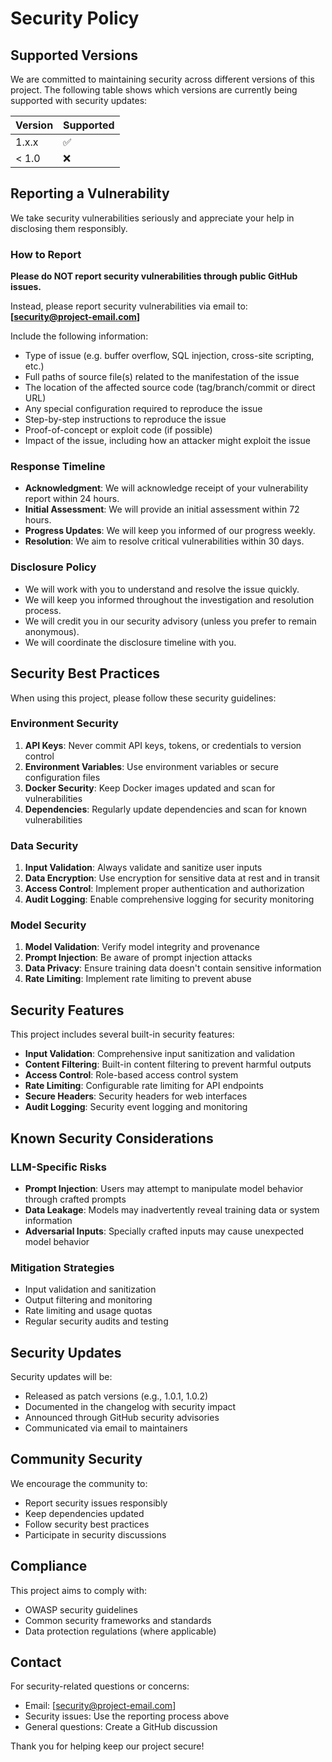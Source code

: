 # Security Policy

## Supported Versions

We are committed to maintaining security across different versions of this project. The following table shows which versions are currently being supported with security updates:

| Version | Supported          |
| ------- | ------------------ |
| 1.x.x   | :white_check_mark: |
| < 1.0   | :x:                |

## Reporting a Vulnerability

We take security vulnerabilities seriously and appreciate your help in disclosing them responsibly.

### How to Report

**Please do NOT report security vulnerabilities through public GitHub issues.**

Instead, please report security vulnerabilities via email to: **[security@project-email.com]**

Include the following information:

- Type of issue (e.g. buffer overflow, SQL injection, cross-site scripting, etc.)
- Full paths of source file(s) related to the manifestation of the issue
- The location of the affected source code (tag/branch/commit or direct URL)
- Any special configuration required to reproduce the issue
- Step-by-step instructions to reproduce the issue
- Proof-of-concept or exploit code (if possible)
- Impact of the issue, including how an attacker might exploit the issue

### Response Timeline

- **Acknowledgment**: We will acknowledge receipt of your vulnerability report within 24 hours.
- **Initial Assessment**: We will provide an initial assessment within 72 hours.
- **Progress Updates**: We will keep you informed of our progress weekly.
- **Resolution**: We aim to resolve critical vulnerabilities within 30 days.

### Disclosure Policy

- We will work with you to understand and resolve the issue quickly.
- We will keep you informed throughout the investigation and resolution process.
- We will credit you in our security advisory (unless you prefer to remain anonymous).
- We will coordinate the disclosure timeline with you.

## Security Best Practices

When using this project, please follow these security guidelines:

### Environment Security

1. **API Keys**: Never commit API keys, tokens, or credentials to version control
2. **Environment Variables**: Use environment variables or secure configuration files
3. **Docker Security**: Keep Docker images updated and scan for vulnerabilities
4. **Dependencies**: Regularly update dependencies and scan for known vulnerabilities

### Data Security

1. **Input Validation**: Always validate and sanitize user inputs
2. **Data Encryption**: Use encryption for sensitive data at rest and in transit
3. **Access Control**: Implement proper authentication and authorization
4. **Audit Logging**: Enable comprehensive logging for security monitoring

### Model Security

1. **Model Validation**: Verify model integrity and provenance
2. **Prompt Injection**: Be aware of prompt injection attacks
3. **Data Privacy**: Ensure training data doesn't contain sensitive information
4. **Rate Limiting**: Implement rate limiting to prevent abuse

## Security Features

This project includes several built-in security features:

- **Input Validation**: Comprehensive input sanitization and validation
- **Content Filtering**: Built-in content filtering to prevent harmful outputs
- **Access Control**: Role-based access control system
- **Rate Limiting**: Configurable rate limiting for API endpoints
- **Secure Headers**: Security headers for web interfaces
- **Audit Logging**: Security event logging and monitoring

## Known Security Considerations

### LLM-Specific Risks

- **Prompt Injection**: Users may attempt to manipulate model behavior through crafted prompts
- **Data Leakage**: Models may inadvertently reveal training data or system information
- **Adversarial Inputs**: Specially crafted inputs may cause unexpected model behavior

### Mitigation Strategies

- Input validation and sanitization
- Output filtering and monitoring
- Rate limiting and usage quotas
- Regular security audits and testing

## Security Updates

Security updates will be:

- Released as patch versions (e.g., 1.0.1, 1.0.2)
- Documented in the changelog with security impact
- Announced through GitHub security advisories
- Communicated via email to maintainers

## Community Security

We encourage the community to:

- Report security issues responsibly
- Keep dependencies updated
- Follow security best practices
- Participate in security discussions

## Compliance

This project aims to comply with:

- OWASP security guidelines
- Common security frameworks and standards
- Data protection regulations (where applicable)

## Contact

For security-related questions or concerns:

- Email: [security@project-email.com]
- Security issues: Use the reporting process above
- General questions: Create a GitHub discussion

Thank you for helping keep our project secure!
